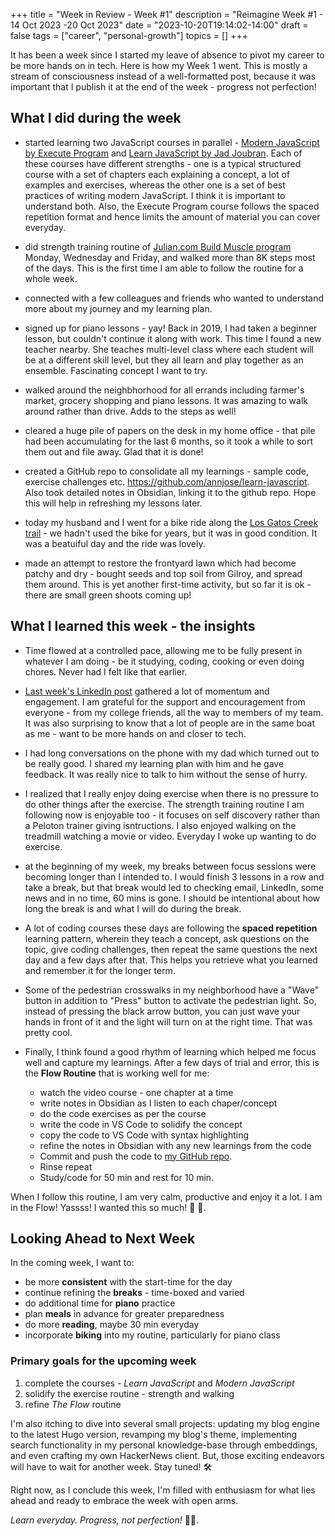 +++
title = "Week in Review - Week #1"
description = "Reimagine Week #1 - 14 Oct 2023 -20 Oct 2023"
date = "2023-10-20T19:14:02-14:00"
draft = false
tags = ["career", "personal-growth"]
topics = []
+++

It has been a week since I started my leave of absence to pivot my career to be more hands on in tech. Here is how my Week 1 went. This is mostly a stream of consciousness instead of a well-formatted post, because it was important that I publish it at the end of the week - progress not perfection!

## What I did during the week
* started learning two JavaScript courses in parallel - [Modern JavaScript by Execute Program](https://www.executeprogram.com/courses/modern-javascript) and [Learn JavaScript by Jad Joubran](https://learnjavascript.online/). Each of these courses have different strengths - one is a typical structured course with a set of chapters each explaining a concept, a lot of examples and exercises, whereas the other one is a set of best practices of writing modern JavaScript. I think it is important to understand both. Also, the Execute Program course follows the spaced repetition format and hence limits the amount of material you can cover everyday.

* did strength training routine of [Julian.com Build Muscle program](https://www.julian.com/guide/muscle/intro) Monday, Wednesday and Friday, and walked more than 8K steps most of the days. This is the first time I am able to follow the routine for a whole week.

* connected with a few colleagues and friends who wanted to understand more about my journey and my learning plan.

* signed up for piano lessons - yay! Back in 2019, I had taken a beginner lesson, but couldn't continue it along with work. This time I found a new teacher nearby. She teaches multi-level class where each student will be at a different skill level, but they all learn and play together as an ensemble. Fascinating concept I want to try.

* walked around the neighbhorhood for all errands including farmer's market, grocery shopping and piano lessons. It was amazing to walk around rather than drive. Adds to the steps as well!

* cleared a huge pile of papers on the desk in my home office - that pile had been accumulating for the last 6 months, so it took a while to sort them out and file away. Glad that it is done!

* created a GitHub repo to consolidate all my learnings - sample code, exercise challenges etc. https://github.com/annjose/learn-javascript. Also took detailed notes in Obsidian, linking it to the github repo. Hope this will help in refreshing my lessons later.

* today my husband and I went for a bike ride along the [Los Gatos Creek trail](https://www.losgatosca.gov/907/Los-Gatos-Creek-Trail) - we hadn't used the bike for years, but it was in good condition. It was a beatuiful day and the ride was lovely.

* made an attempt to restore the frontyard lawn which had become patchy and dry - bought seeds and top soil from Gilroy, and spread them around. This is yet another first-time activity, but so far it is ok - there are small green shoots coming up!


## What I learned this week - the insights 
* Time flowed at a controlled pace, allowing me to be fully present in whatever I am doing - be it studying, coding, cooking or even doing chores. Never had I felt like that earlier.

* [Last week's LinkedIn post](https://www.linkedin.com/posts/annjose_reflections-activity-7118829363051069440-NWtA) gathered a lot of momentum and engagement. I am grateful for the support and encouragement from everyone - from my college friends, all the way to members of my team. It was also surprising to know that a lot of people are in the same boat as me - want to be more hands on and closer to tech.

* I had long conversations on the phone with my dad which turned out to be really good. I shared my learning plan with him and he gave feedback. It was really nice to talk to him without the sense of hurry.


* I realized that I really enjoy doing exercise when there is no pressure to do other things after the exercise. The strength training routine I am following now is enjoyable too - it focuses on self discovery rather than a Peloton trainer giving isntructions. I also enjoyed walking on the treadmill watching a movie or video. Everyday I woke up wanting to do exercise.

* at the beginning of my week, my breaks between focus sessions were becoming longer than I intended to. I would finish 3 lessons in a row and take a break, but that break would led to checking email, LinkedIn, some news and in no time, 60 mins is gone. I should be intentional about how long the break is and what I will do during the break. 

* A lot of coding courses these days are following the **spaced repetition** learning pattern, wherein they teach a concept, ask questions on the topic, give coding challenges, then repeat the same questions the next day and a few days after that. This helps you retrieve what you learned and remember it for the longer term.

* Some of the pedestrian crosswalks in my neighborhood have a "Wave" button in addition to "Press" button to activate the pedestrian light. So, instead of pressing the black arrow button, you can just wave your hands in front of it and the light will turn on at the right time. That was pretty cool. 

* Finally, I think found a good rhythm of learning which helped me focus well and capture my learnings. After a few days of trial and error, this is the **Flow Routine** that is working well for me:
    * watch the video course - one chapter at a time
    * write notes in Obsidian as I listen to each chaper/concept
    * do the code exercises as per the course
    * write the code in VS Code to solidify the concept
    * copy the code to VS Code with syntax highlighting
    * refine the notes in Obsidian with any new learnings from the code
    * Commit and push the code to [my GitHub repo](https://github.com/annjose/learn-javascript).
    * Rinse repeat
    * Study/code for 50 min and rest for 10 min.

When I follow this routine, I am very calm, productive and enjoy it a lot. I am in the Flow! Yassss! I wanted this so much! 🎉 💪.

## Looking Ahead to Next Week
In the coming week, I want to:

* be more **consistent** with the start-time for the day
* continue refining the **breaks** - time-boxed and varied
* do additional time for **piano** practice
* plan **meals** in advance for greater preparedness
* do more **reading**, maybe 30 min everyday
* incorporate **biking** into my routine, particularly for piano class

### Primary goals for the upcoming week
  1. complete the courses - *Learn JavaScript* and *Modern JavaScript*
  2. solidify the exercise routine - strength and walking
  3. refine *The Flow* routine

I'm also itching to dive into several small projects: updating my blog engine to the latest Hugo version, revamping my blog's theme, implementing search functionality in my personal knowledge-base through embeddings, and even crafting my own HackerNews client. But, those exciting endeavors will have to wait for another week. Stay tuned! 🛠️

Right now, as I conclude this week, I'm filled with enthusiasm for what lies ahead and ready to embrace the week with open arms.

*Learn everyday.* *Progress, not perfection!* 🚀💪.